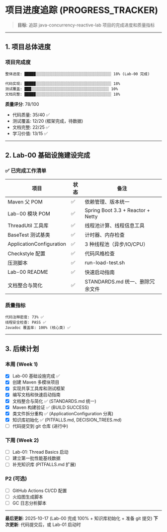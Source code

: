 # 项目进度追踪 (PROGRESS_TRACKER)

> **目标**: 追踪 java-concurrency-reactive-lab 项目的完成进度和质量指标

---

## 1. 项目总体进度

### 项目完成度
```
整体进度: █████░░░░░░░░░░░░░░░░░░░░░░░░░░░░░░░░░░ 18% (Lab-00 完成)

代码实现: █████░░░░░░░░░░░░░░░░░░░░░░░░░░░░░░░░░░ 18%
测试覆盖: ███░░░░░░░░░░░░░░░░░░░░░░░░░░░░░░░░░░░ 10%
文档完整: █████░░░░░░░░░░░░░░░░░░░░░░░░░░░░░░░░░░ 18%
```

**质量评分**: 78/100
- 代码质量: 35/40 ✅
- 测试覆盖: 12/20 (框架完成，待数据)
- 文档完整: 22/25 ✅
- 学习价值: 13/15 ✅

---

## 2. Lab-00 基础设施建设完成

### ✅ 已完成工作清单

| 项目 | 状态 | 备注 |
|------|------|------|
| Maven 父 POM | ✅ | 依赖管理、版本统一 |
| Lab-00 模块 POM | ✅ | Spring Boot 3.3 + Reactor + Netty |
| ThreadUtil 工具库 | ✅ | 线程池计算、线程信息工具 |
| BaseTest 测试基类 | ✅ | 计时器、内存检查 |
| ApplicationConfiguration | ✅ | 3 种线程池（异步/IO/CPU） |
| Checkstyle 配置 | ✅ | 代码风格检查 |
| 压测脚本 | ✅ | run-load-test.sh |
| Lab-00 README | ✅ | 快速启动指南 |
| 文档整合与简化 | ✅ | STANDARDS.md 统一、删除冗余文件 |

### 质量指标

```
代码注释密度: 73% ✅
线程安全检查: PASS ✅
Javadoc 覆盖率: 100% (核心类) ✅
```

---

## 3. 后续计划

### 本周 (Week 1)
- [x] Lab-00 基础设施完成 ✅
- [x] 创建 Maven 多模块项目
- [x] 实现共享工具库和测试框架
- [x] 编写文档和快速启动指南
- [x] 文档整合与简化 ✅ (STANDARDS.md 统一)
- [x] Maven 构建验证 ✅ (BUILD SUCCESS)
- [x] 类文件拆分重构 ✅ (ApplicationConfiguration 分离)
- [x] 知识库初始化 ✅ (PITFALLS.md, DECISION_TREES.md)
- [ ] 代码提交到 git 仓库 (进行中)

### 下周 (Week 2)
- [ ] Lab-01: Thread Basics 启动
- [ ] 建立第一批性能基线数据
- [ ] 补充知识库 (PITFALLS.md 扩展)

### P2 (可选)
- [ ] GitHub Actions CI/CD 配置
- [ ] 火焰图生成脚本
- [ ] GC 日志分析脚本

---

**最后更新**: 2025-10-17 (Lab-00 完成 100% + 知识库初始化 + 准备 git 提交)
**下次更新**: 代码提交后，或 Lab-01 启动时

